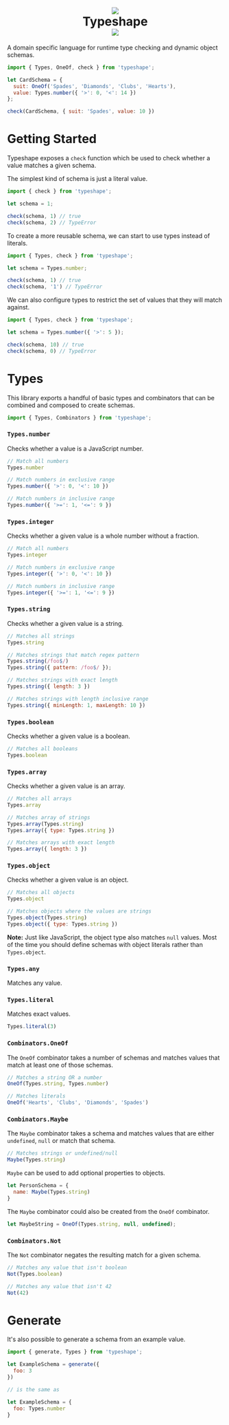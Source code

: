 
<h1 align="center">
  <img src="http://i.imgur.com/rE9S6VY.png" /><br />
  Typeshape<br />
  <a href="https://travis-ci.org/danprince/typeshape">
    <img src="https://travis-ci.org/danprince/typeshape.svg?branch=master" />
  </a>
</h1>

A domain specific language for runtime type checking and dynamic object schemas.

```js
import { Types, OneOf, check } from 'typeshape';

let CardSchema = {
  suit: OneOf('Spades', 'Diamonds', 'Clubs', 'Hearts'),
  value: Types.number({ '>': 0, '<': 14 })
};

check(CardSchema, { suit: 'Spades', value: 10 })
```

# Getting Started
Typeshape exposes a `check` function which be used to check whether a value matches a given schema.

The simplest kind of schema is just a literal value.

```js
import { check } from 'typeshape';

let schema = 1;

check(schema, 1) // true
check(schema, 2) // TypeError
```

To create a more reusable schema, we can start to use types instead of literals.

```js
import { Types, check } from 'typeshape';

let schema = Types.number;

check(schema, 1) // true
check(schema, '1') // TypeError
```

We can also configure types to restrict the set of values that they will match against.

```js
import { Types, check } from 'typeshape';

let schema = Types.number({ '>': 5 });

check(schema, 10) // true
check(schema, 0) // TypeError
```

# Types
This library exports a handful of basic types and combinators that can be combined and composed to create schemas.

```js
import { Types, Combinators } from 'typeshape';
```

### `Types.number`
Checks whether a value is a JavaScript number.

```js
// Match all numbers
Types.number

// Match numbers in exclusive range
Types.number({ '>': 0, '<': 10 })

// Match numbers in inclusive range
Types.number({ '>=': 1, '<=': 9 })
```

### `Types.integer`
Checks whether a given value is a whole number without a fraction.

```js
// Match all numbers
Types.integer

// Match numbers in exclusive range
Types.integer({ '>': 0, '<': 10 })

// Match numbers in inclusive range
Types.integer({ '>=': 1, '<=': 9 })
```

### `Types.string`
Checks whether a given value is a string.

```js
// Matches all strings
Types.string

// Matches strings that match regex pattern
Types.string(/foo$/)
Types.string({ pattern: /foo$/ });

// Matches strings with exact length
Types.string({ length: 3 })

// Matches strings with length inclusive range
Types.string({ minLength: 1, maxLength: 10 })
```

### `Types.boolean`
Checks whether a given value is a boolean.

```js
// Matches all booleans
Types.boolean
```

### `Types.array`
Checks whether a given value is an array.

```js
// Matches all arrays
Types.array

// Matches array of strings
Types.array(Types.string)
Types.array({ type: Types.string })

// Matches arrays with exact length
Types.array({ length: 3 })
```

### `Types.object`
Checks whether a given value is an object.

```js
// Matches all objects
Types.object

// Matches objects where the values are strings
Types.object(Types.string)
Types.object({ type: Types.string })
```

__Note:__ Just like JavaScript, the object type also matches `null` values. Most of the time you should define schemas with object literals rather than `Types.object`.

### `Types.any`
Matches any value.

### `Types.literal`
Matches exact values.

```js
Types.literal(3)
```

### `Combinators.OneOf`
The `OneOf` combinator takes a number of schemas and matches values that match at least one of those schemas.

```js
// Matches a string OR a number
OneOf(Types.string, Types.number)

// Matches literals
OneOf('Hearts', 'Clubs', 'Diamonds', 'Spades')
```

### `Combinators.Maybe`
The `Maybe` combinator takes a schema and matches values that are either `undefined`, `null` or match that schema.

```js
// Matches strings or undefined/null
Maybe(Types.string)
```

`Maybe` can be used to add optional properties to objects.

```js
let PersonSchema = {
  name: Maybe(Types.string)
}
```

The `Maybe` combinator could also be created from the `OneOf` combinator.

```js
let MaybeString = OneOf(Types.string, null, undefined);
```

### `Combinators.Not`
The `Not` combinator negates the resulting match for a given schema.

```js
// Matches any value that isn't boolean
Not(Types.boolean)

// Matches any value that isn't 42
Not(42)
```

# Generate
It's also possible to generate a schema from an example value.

```js
import { generate, Types } from 'typeshape';

let ExampleSchema = generate({
  foo: 3
})

// is the same as

let ExampleSchema = {
  foo: Types.number
}
```

